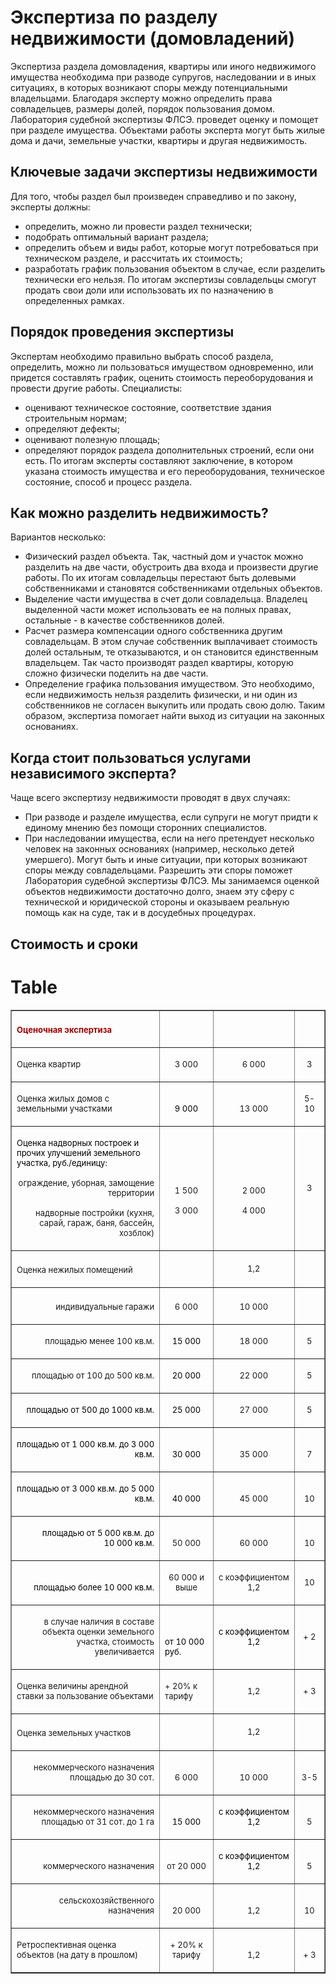 # Экспертиза по разделу недвижимости (домовладений)
Экспертиза раздела домовладения, квартиры или иного недвижимого имущества необходима при разводе супругов, наследовании и в иных ситуациях, в которых возникают споры между потенциальными владельцами. Благодаря эксперту можно определить права совладельцев, размеры долей, порядок пользования домом. Лаборатория судебной экспертизы ФЛСЭ. проведет оценку и помощет при разделе имущества.
Объектами работы эксперта могут быть жилые дома и дачи, земельные участки, квартиры и другая недвижимость.
## Ключевые задачи экспертизы недвижимости
Для того, чтобы раздел был произведен справедливо и по закону, эксперты должны:
- определить, можно ли провести раздел технически;
- подобрать оптимальный вариант раздела;
- определить объем и виды работ, которые могут потребоваться при техническом разделе, и рассчитать их стоимость;
- разработать график пользования объектом в случае, если разделить технически его нельзя.
По итогам экспертизы совладельцы смогут продать свои доли или использовать их по назначению в определенных рамках.
## Порядок проведения экспертизы
Экспертам необходимо правильно выбрать способ раздела, определить, можно ли пользоваться имуществом одновременно, или придется составлять график, оценить стоимость переоборудования и провести другие работы. Специалисты:
- оценивают техническое состояние, соответствие здания строительным нормам;
- определяют дефекты;
- оценивают полезную площадь;
- определяют порядок раздела дополнительных строений, если они есть.
По итогам эксперты составляют заключение, в котором указана стоимость имущества и его переоборудования, техническое состояние, способ и процесс раздела.
## Как можно разделить недвижимость?
Вариантов несколько:
- Физический раздел объекта. Так, частный дом и участок можно разделить на две части, обустроить два входа и произвести другие работы. По их итогам совладельцы перестают быть долевыми собственниками и становятся собственниками отдельных объектов.
- Выделение части имущества в счет доли совладельца. Владелец выделенной части может использовать ее на полных правах, остальные - в качестве собственников долей.
- Расчет размера компенсации одного собственника другим совладельцам. В этом случае собственник выплачивает стоимость долей остальным, те отказываются, и он становится единственным владельцем. Так часто производят раздел квартиры, которую сложно физически поделить на две части.
- Определение графика пользования имуществом. Это необходимо, если недвижимость нельзя разделить физически, и ни один из собственников не согласен выкупить или продать свою долю.
Таким образом, экспертиза помогает найти выход из ситуации на законных основаниях.
## Когда стоит пользоваться услугами независимого эксперта?
Чаще всего экспертизу недвижимости проводят в двух случаях:
- При разводе и разделе имущества, если супруги не могут придти к единому мнению без помощи сторонних специалистов.
- При наследовании имущества, если на него претендует несколько человек на законных основаниях (например, несколько детей умершего).
Могут быть и иные ситуации, при которых возникают споры между совладельцами. Разрешить эти споры поможет Лаборатория судебной экспертизы ФЛСЭ. Мы занимаемся оценкой объектов недвижимости достаточно долго, знаем эту сферу с технической и юридической стороны и оказываем реальную помощь как на суде, так и в досудебных процедурах.
## Стоимость и сроки
# Table
<table border="1" cellpadding="0" cellspacing="0" class="price-list">
<tbody>
<tr class="table-header_blue">
<td valign="bottom" width="364">
<p class="western"><span style="color: #a20000;"><span style="font-size: small;"><strong>Оценочная экспертиза</strong></span></span></p>
</td>
<td valign="bottom" width="118">
<p class="western"> </p>
</td>
<td width="136">
<p align="center" class="western"> </p>
</td>
<td width="62">
<p align="center" class="western"> </p>
</td>
</tr>
<tr valign="bottom">
<td width="364">
<p class="western"><span style="font-size: small;">Оценка квартир</span></p>
</td>
<td width="118">
<p align="center" class="western"><span style="font-size: small;">3 000</span></p>
</td>
<td width="136">
<p align="center" class="western"><span style="font-size: small;">6 000</span></p>
</td>
<td width="62">
<p align="center" class="western"><span style="font-size: small;">3</span></p>
</td>
</tr>
<tr valign="bottom">
<td width="364">
<p class="western"><span style="font-size: small;">Оценка жилых домов с земельными участками</span></p>
</td>
<td width="118">
<p align="center" class="western" lang="en-US"><span style="color: #000000;"><span style="font-size: small;"><span lang="ru-RU">9 000</span></span></span></p>
</td>
<td width="136">
<p align="center" class="western"><span style="font-size: small;">13 000</span></p>
</td>
<td width="62">
<p align="center" class="western"><span style="font-size: small;">5-10</span></p>
</td>
</tr>
<tr valign="bottom">
<td width="364">
<p class="western" lang="en-US"><span style="color: #000000;"><span style="font-size: small;"><span lang="ru-RU">Оценка надворных построек и прочих улучшений земельного участка, руб./единицу:</span></span></span></p>
<p align="right" class="western"><span style="font-size: small;">ограждение, уборная, замощение территории</span></p>
<p align="right" class="western"><span style="font-size: small;">надворные постройки (кухня, сарай, гараж, баня, бассейн, хозблок)</span></p>
</td>
<td width="118">
<p align="center" class="western"><span style="font-size: small;">1 500</span></p>
<p align="center" class="western"><span style="font-size: small;">3 000</span></p>
<p align="center" class="western"> </p>
</td>
<td width="136">
<p align="center" class="western"><span style="font-size: small;">2 000</span></p>
<p align="center" class="western"><span style="font-size: small;">4 000</span></p>
<p align="center" class="western"> </p>
</td>
<td width="62">
<p align="center" class="western"><span style="font-size: small;">3</span></p>
<p align="center" class="western"> </p>
<p align="center" class="western"> </p>
</td>
</tr>
<tr>
<td valign="bottom" width="364">
<p class="western"><span style="font-size: small;">Оценка нежилых помещений</span></p>
</td>
<td valign="bottom" width="118">
<p class="western"> </p>
</td>
<td width="136">
<p align="center" class="western"><span style="font-size: small;">1,2</span></p>
</td>
<td width="62">
<p align="center" class="western"> </p>
</td>
</tr>
<tr valign="bottom">
<td width="364">
<p align="right" class="western"><span style="font-size: small;">индивидуальные гаражи</span></p>
</td>
<td width="118">
<p align="center" class="western"><span style="font-size: small;">6 000</span></p>
</td>
<td width="136">
<p align="center" class="western"><span style="font-size: small;">10 000</span></p>
</td>
<td width="62">
<p align="center" class="western"> </p>
</td>
</tr>
<tr valign="bottom">
<td width="364">
<p align="right" class="western"><span style="font-size: small;">площадью менее 100 кв.м.</span></p>
</td>
<td width="118">
<p align="center" class="western" lang="en-US"><span style="color: #000000;"><span style="font-size: small;"><span lang="ru-RU">15 000</span></span></span></p>
</td>
<td width="136">
<p align="center" class="western"><span style="font-size: small;">18 000</span></p>
</td>
<td width="62">
<p align="center" class="western"><span style="font-size: small;">5</span></p>
</td>
</tr>
<tr valign="bottom">
<td width="364">
<p align="right" class="western"><span style="font-size: small;">площадью от 100 до 500 кв.м.</span></p>
</td>
<td width="118">
<p align="center" class="western" lang="en-US"><span style="color: #000000;"><span style="font-size: small;"><span lang="ru-RU">20 000</span></span></span></p>
</td>
<td width="136">
<p align="center" class="western"><span style="font-size: small;">22 000</span></p>
</td>
<td width="62">
<p align="center" class="western"><span style="font-size: small;">5</span></p>
</td>
</tr>
<tr valign="bottom">
<td width="364">
<p align="right" class="western" lang="en-US"><span style="color: #000000;"><span style="font-size: small;"><span lang="ru-RU">площадью от 500 до 1000 кв.м.</span></span></span></p>
</td>
<td width="118">
<p align="center" class="western" lang="en-US"><span style="color: #000000;"><span style="font-size: small;"><span lang="ru-RU">25 000</span></span></span></p>
</td>
<td width="136">
<p align="center" class="western"><span style="font-size: small;">27 000</span></p>
</td>
<td width="62">
<p align="center" class="western"><span style="font-size: small;">5</span></p>
</td>
</tr>
<tr valign="bottom">
<td width="364">
<p align="right" class="western" lang="en-US"><span style="color: #000000;"><span style="font-size: small;"><span lang="ru-RU">площадью от 1 000 кв.м. до 3 000 кв.м.</span></span></span></p>
</td>
<td width="118">
<p align="center" class="western" lang="en-US"><span style="color: #000000;"><span style="font-size: small;"><span lang="ru-RU">30 000</span></span></span></p>
</td>
<td width="136">
<p align="center" class="western"><span style="font-size: small;">35 000</span></p>
</td>
<td width="62">
<p align="center" class="western"><span style="font-size: small;">7</span></p>
</td>
</tr>
<tr valign="bottom">
<td width="364">
<p align="right" class="western" lang="en-US"><span style="color: #000000;"><span style="font-size: small;"><span lang="ru-RU">площадью от 3 000 кв.м. до 5 000 кв.м.</span></span></span></p>
</td>
<td width="118">
<p align="center" class="western" lang="en-US"><span style="color: #000000;"><span style="font-size: small;"><span lang="ru-RU">40 000</span></span></span></p>
</td>
<td width="136">
<p align="center" class="western"><span style="font-size: small;">45 000</span></p>
</td>
<td width="62">
<p align="center" class="western"><span style="font-size: small;">10</span></p>
</td>
</tr>
<tr valign="bottom">
<td width="364">
<p align="right" class="western" lang="en-US"><span style="color: #000000;"><span style="font-size: small;"><span lang="ru-RU">площадью от 5 000 кв.м. до 10 000 кв.м.</span></span></span></p>
</td>
<td width="118">
<p align="center" class="western"><span style="font-size: small;">50 000</span></p>
</td>
<td width="136">
<p align="center" class="western"><span style="font-size: small;">60 000</span></p>
</td>
<td width="62">
<p align="center" class="western"><span style="font-size: small;">10</span></p>
</td>
</tr>
<tr>
<td valign="bottom" width="364">
<p align="right" class="western" lang="en-US"><span style="color: #000000;"><span style="font-size: small;"><span lang="ru-RU">площадью более 10 000 кв.м.</span></span></span></p>
</td>
<td valign="bottom" width="118">
<p align="center" class="western"><span style="font-size: small;">60 000 и выше</span></p>
</td>
<td width="136">
<p align="center" class="western"><span style="font-size: small;">с коэффициентом 1,2</span></p>
</td>
<td width="62">
<p align="center" class="western"><span style="font-size: small;">10</span></p>
</td>
</tr>
<tr>
<td valign="bottom" width="364">
<p align="right" class="western"><span style="font-size: small;">в случае наличия в составе объекта оценки земельного участка, стоимость увеличивается</span></p>
</td>
<td valign="bottom" width="118">
<p class="western" lang="en-US"><span style="color: #000000;"><span style="font-size: small;"><span lang="ru-RU">от 10 000 руб.</span></span></span></p>
</td>
<td width="136">
<p align="center" class="western" lang="en-US"><span style="color: #000000;"><span style="font-size: small;"><span lang="ru-RU">с коэффициентом 1,2</span></span></span></p>
</td>
<td width="62">
<p align="center" class="western"><span style="font-size: small;">+ 2</span></p>
</td>
</tr>
<tr>
<td valign="bottom" width="364">
<p class="western"><span style="font-size: small;">Оценка величины арендной ставки за пользование объектами </span></p>
</td>
<td valign="bottom" width="118">
<p class="western"><span style="font-size: small;">+ 20% к тарифу</span></p>
</td>
<td width="136">
<p align="center" class="western"><span style="font-size: small;">1,2</span></p>
</td>
<td width="62">
<p align="center" class="western"><span style="font-size: small;">+ 3</span></p>
</td>
</tr>
<tr>
<td height="14" valign="bottom" width="364">
<p class="western"><span style="font-size: small;">Оценка земельных участков</span></p>
</td>
<td valign="bottom" width="118">
<p class="western"> </p>
</td>
<td width="136">
<p align="center" class="western"><span style="font-size: small;">1,2</span></p>
</td>
<td width="62">
<p align="center" class="western"> </p>
</td>
</tr>
<tr valign="bottom">
<td width="364">
<p align="right" class="western"><span style="font-size: small;">некоммерческого назначения площадью до 30 сот.</span></p>
</td>
<td width="118">
<p align="center" class="western"><span style="font-size: small;">6 000</span></p>
</td>
<td width="136">
<p align="center" class="western"><span style="font-size: small;">10 000</span></p>
</td>
<td width="62">
<p align="center" class="western"><span style="font-size: small;">3-5</span></p>
</td>
</tr>
<tr valign="bottom">
<td width="364">
<p align="right" class="western"><span style="font-size: small;">некоммерческого назначения площадью от 31 сот. до 1 га</span></p>
</td>
<td width="118">
<p align="center" class="western" lang="en-US"><span style="color: #000000;"><span style="font-size: small;"><span lang="ru-RU">15 000</span></span></span></p>
</td>
<td width="136">
<p align="center" class="western" lang="en-US"><span style="color: #000000;"><span style="font-size: small;"><span lang="ru-RU">с коэффициентом 1,2</span></span></span></p>
</td>
<td width="62">
<p align="center" class="western"><span style="font-size: small;">5</span></p>
</td>
</tr>
<tr valign="bottom">
<td width="364">
<p align="right" class="western"><span style="font-size: small;">коммерческого назначения </span></p>
</td>
<td width="118">
<p align="center" class="western"><span style="font-size: small;">от 20 000</span></p>
</td>
<td width="136">
<p align="center" class="western" lang="en-US"><span style="color: #000000;"><span style="font-size: small;"><span lang="ru-RU">с коэффициентом 1,2</span></span></span></p>
</td>
<td width="62">
<p align="center" class="western"><span style="font-size: small;">5</span></p>
</td>
</tr>
<tr valign="bottom">
<td width="364">
<p align="right" class="western"><span style="font-size: small;">сельскохозяйственного назначения</span></p>
</td>
<td width="118">
<p align="center" class="western"><span style="font-size: small;">20 000</span></p>
</td>
<td width="136">
<p align="center" class="western"><span style="font-size: small;">1,2</span></p>
</td>
<td width="62">
<p align="center" class="western"><span style="font-size: small;">10</span></p>
</td>
</tr>
<tr valign="bottom">
<td width="364">
<p class="western"><span style="font-size: small;">Ретроспективная оценка объектов (на дату в прошлом)</span></p>
</td>
<td width="118">
<p align="center" class="western"><span style="font-size: small;">+ 20% к тарифу</span></p>
</td>
<td width="136">
<p align="center" class="western"><span style="font-size: small;">1,2</span></p>
</td>
<td width="62">
<p align="center" class="western"><span style="font-size: small;">+ 3</span></p>
</td>
</tr>
</tbody>
</table>